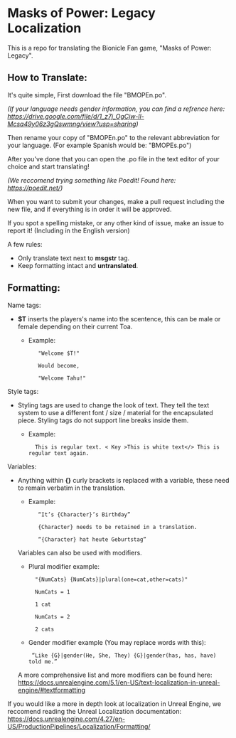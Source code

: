 # Masks of Power: Legacy Localization
This is a repo for translating the Bionicle Fan game, "Masks of Power: Legacy".

## How to Translate:
It's quite simple, First download the file "BMOPEn.po".

_(If your language needs gender information, you can find a refrence here: https://drive.google.com/file/d/1_z7j_OgCjw-ll-Mcsa49y06z3gQswmng/view?usp=sharing)_

Then rename your copy of "BMOPEn.po" to the relevant abbreviation for your language. (For example Spanish would be: "BMOPEs.po")

After you've done that you can open the .po file in the text editor of your choice and start translating! 

_(We reccomend trying something like Poedit! Found here: https://poedit.net/)_

When you want to submit your changes, make a pull request including the new file, and if everything is in order it will be approved.

If you spot a spelling mistake, or any other kind of issue, make an issue to report it! (Including in the English version)

A few rules: 
  - Only translate text next to **msgstr** tag.
  - Keep formatting intact and **untranslated**.

## Formatting:
Name tags:

 - **$T** inserts the players's name into the scentence, this can be male or female depending on their current Toa.

	- Example:
   
     		 "Welcome $T!"
      
     		 Would become,
      
     		 "Welcome Tahu!"

Style tags:

 - Styling tags are used to change the look of text. They tell the text system to use a different font / size / material for the encapsulated piece. Styling tags do not support line breaks inside them.

	- Example:
   
      		This is regular text. < Key >This is white text</> This is regular text again.

Variables:

  - Anything within **{}** curly brackets is replaced with a variable, these need to remain verbatim in the translation.

	- Example:
   
     		 “It’s {Character}’s Birthday”
      
     		 {Character} needs to be retained in a translation.
      
     		 “{Character} hat heute Geburtstag”
  
  	Variables can also be used with modifiers. 

   	- Plural modifier example:
   
	     	"{NumCats} {NumCats}|plural(one=cat,other=cats)"

       		NumCats = 1
       
	      	1 cat
       
    	  	NumCats = 2
       
    	  	2 cats
       
    -  Gender modifier example (You may replace words with this):
   
	      	“Like {G}|gender(He, She, They) {G}|gender(has, has, have) told me.”

    A more comprehensive list and more modifiers can be found here: https://docs.unrealengine.com/5.1/en-US/text-localization-in-unreal-engine/#textformatting

If you would like a more in depth look at localization in Unreal Engine, we reccomend reading the Unreal Localization documentation: https://docs.unrealengine.com/4.27/en-US/ProductionPipelines/Localization/Formatting/
